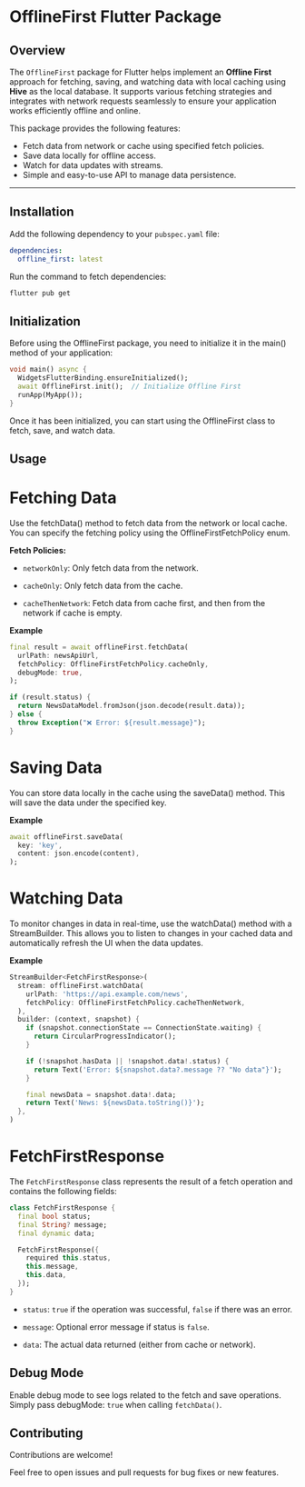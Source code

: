 
# OfflineFirst Flutter Package

## Overview

The `OfflineFirst` package for Flutter helps implement an **Offline First** approach for fetching, saving, and watching data with local caching using **Hive** as the local database. It supports various fetching strategies and integrates with network requests seamlessly to ensure your application works efficiently offline and online.

This package provides the following features:

- Fetch data from network or cache using specified fetch policies.
- Save data locally for offline access.
- Watch for data updates with streams.
- Simple and easy-to-use API to manage data persistence.

---

## Installation

Add the following dependency to your `pubspec.yaml` file:

```yaml
dependencies:
  offline_first: latest
```

Run the command to fetch dependencies:

```bash
flutter pub get
```

## Initialization

Before using the OfflineFirst package, you need to initialize it in the main() method of your application:

```dart
void main() async {
  WidgetsFlutterBinding.ensureInitialized();
  await OfflineFirst.init();  // Initialize Offline First
  runApp(MyApp());
}
```
Once it has been initialized, you can start using the OfflineFirst class to fetch, save, and watch data.


## Usage

# Fetching Data

Use the fetchData() method to fetch data from the network or local cache. You can specify the fetching policy using the OfflineFirstFetchPolicy enum.

**Fetch Policies:**

- `networkOnly`: Only fetch data from the network.

- `cacheOnly`: Only fetch data from the cache.

- `cacheThenNetwork`: Fetch data from cache first, and then from the network if cache is empty.

**Example**

```dart
final result = await offlineFirst.fetchData(
  urlPath: newsApiUrl,
  fetchPolicy: OfflineFirstFetchPolicy.cacheOnly,
  debugMode: true,
);

if (result.status) {
  return NewsDataModel.fromJson(json.decode(result.data));
} else {
  throw Exception("❌ Error: ${result.message}");
}
```

# Saving Data

You can store data locally in the cache using the saveData() method. This will save the data under the specified key.

**Example**

```dart
await offlineFirst.saveData(
  key: 'key', 
  content: json.encode(content),
);
```

# Watching Data

To monitor changes in data in real-time, use the watchData() method with a StreamBuilder. This allows you to listen to changes in your cached data and automatically refresh the UI when the data updates.

**Example**

```dart
StreamBuilder<FetchFirstResponse>(
  stream: offlineFirst.watchData(
    urlPath: 'https://api.example.com/news',
    fetchPolicy: OfflineFirstFetchPolicy.cacheThenNetwork,
  ),
  builder: (context, snapshot) {
    if (snapshot.connectionState == ConnectionState.waiting) {
      return CircularProgressIndicator();
    }

    if (!snapshot.hasData || !snapshot.data!.status) {
      return Text('Error: ${snapshot.data?.message ?? "No data"}');
    }

    final newsData = snapshot.data!.data;
    return Text('News: ${newsData.toString()}');
  },
)
```

# FetchFirstResponse

The `FetchFirstResponse` class represents the result of a fetch operation and contains the following fields:

```dart
class FetchFirstResponse {
  final bool status;
  final String? message;
  final dynamic data;

  FetchFirstResponse({
    required this.status,
    this.message,
    this.data,
  });
}
```

- `status`: `true` if the operation was successful, `false` if there was an error.

- `message`: Optional error message if status is `false`.

- `data`: The actual data returned (either from cache or network).



## Debug Mode

Enable debug mode to see logs related to the fetch and save operations. Simply pass debugMode: `true` when calling `fetchData()`.


## Contributing

Contributions are welcome!

Feel free to open issues and pull requests for bug fixes or new features. 


